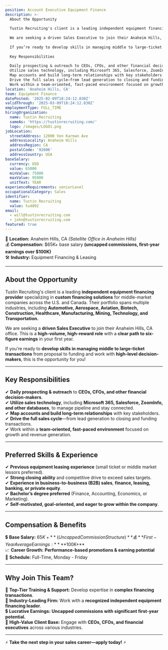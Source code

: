 ```yaml
---
position: Account Executive Equipment Finance
description: >-
  About the Opportunity
  
  Tustin Recruiting's client is a leading independent equipment financing provider specializing in custom financing solutions for middle-market companies across the U.S. and Canada. Their portfolio spans multiple industries, including Automotive, Aerospace, Aviation, Biotech, Construction, Healthcare, Manufacturing, Mining, Technology, and Transportation.
  
  We are seeking a driven Sales Executive to join their Anaheim Hills, CA regional office. This is a high-volume, high-reward role with a clear path to six-figure earnings in your first year.
  
  If you’re ready to develop skills in managing middle to large-ticket transactions from proposal to funding and work with high-level decision-makers, this is the opportunity for you!
  
  Key Responsibilities
  
  Daily prospecting & outreach to CEOs, CFOs, and other financial decision-makers.
  Utilize sales technology, including Microsoft 365, Salesforce, ZoomInfo, and other databases, to manage pipeline and stay connected.
  Map accounts and build long-term relationships with key stakeholders.
  Drive the full sales cycle—from lead generation to closing and funding transactions.
  Work within a team-oriented, fast-paced environment focused on growth and revenue generation.
location: 'Anaheim Hills, CA'
team: Equipment Finance
datePosted: '2025-02-09T18:24:12.830Z'
validThrough: '2025-03-09T18:24:12.830Z'
employmentType: FULL_TIME
hiringOrganization:
  name: Tustin Recruiting
  sameAs: 'https://tustinrecruiting.com/'
  logo: /images/LOGO1.png
jobLocation:
  streetAddress: 12000 Von Karman Ave
  addressLocality: Anaheim Hills
  addressRegion: CA
  postalCode: '92606'
  addressCountry: USA
baseSalary:
  currency: USD
  value: 65000
  minValue: 75000
  maxValue: 95000
  unitText: YEAR
experienceRequirements: seniorLevel
occupationalCategory: Sales
identifier:
  name: Tustin Recruiting
  value: tu4892
email:
  - will@tustinrecruiting.com
  - john@tustinrecruiting.com
featured: true
---
```


📍 **Location:** Anaheim Hills, CA *(Satellite Office in Anaheim Hills)*  
💰 **Compensation:** $65K+ base salary **(uncapped commissions, first-year earnings over $100K)**  
🛠 **Industry:** Equipment Financing & Leasing  

---

## **About the Opportunity**  
Tustin Recruiting's client is a leading **independent equipment financing provider** specializing in **custom financing solutions** for middle-market companies across the U.S. and Canada. Their portfolio spans multiple industries, including **Automotive, Aerospace, Aviation, Biotech, Construction, Healthcare, Manufacturing, Mining, Technology, and Transportation.**  

We are seeking a **driven Sales Executive** to join their Anaheim Hills, CA office. This is a **high-volume, high-reward role** with a **clear path to six-figure earnings** in your first year.  

If you’re ready to **develop skills in managing middle to large-ticket transactions** from proposal to funding and work with **high-level decision-makers**, this is the opportunity for you!  

---

## **Key Responsibilities**  
✔ **Daily prospecting & outreach** to **CEOs, CFOs, and other financial decision-makers**.  
✔ **Utilize sales technology**, including **Microsoft 365, Salesforce, ZoomInfo, and other databases**, to manage pipeline and stay connected.  
✔ **Map accounts and build long-term relationships** with key stakeholders.  
✔ **Drive the full sales cycle**—from lead generation to closing and funding transactions.  
✔ Work within a **team-oriented, fast-paced environment** focused on growth and revenue generation.  

---

## **Preferred Skills & Experience**  
✔ **Previous equipment leasing experience** (small ticket or middle market lessors preferred).  
✔ **Strong closing ability** and competitive drive to exceed sales targets.  
✔ **Experience in business-to-business (B2B) sales**, **finance, leasing, banking, or private equity**.  
✔ **Bachelor’s degree preferred** (Finance, Accounting, Economics, or Marketing).  
✔ **Self-motivated, goal-oriented, and eager to grow within the company**.  

---

## **Compensation & Benefits**  
💲 **Base Salary:** $65K+ **(Uncapped Commission Structure)**  
💰 **First-Year Average Earnings:** **$100K+**  
📈 **Career Growth:** **Performance-based promotions & earning potential**  
📆 **Schedule:** Full-Time, Monday - Friday  

---

## **Why Join This Team?**  
🚀 **Top-Tier Training & Support:** Develop expertise in **complex financing transactions**.  
💼 **Industry-Leading Firm:** Work with a **recognized independent equipment financing leader**.  
💲 **Lucrative Earnings:** **Uncapped commissions with significant first-year potential.**  
🤝 **High-Value Client Base:** Engage with **CEOs, CFOs, and financial executives** across various industries.  

---

⚡ **Take the next step in your sales career—apply today!** ⚡  

